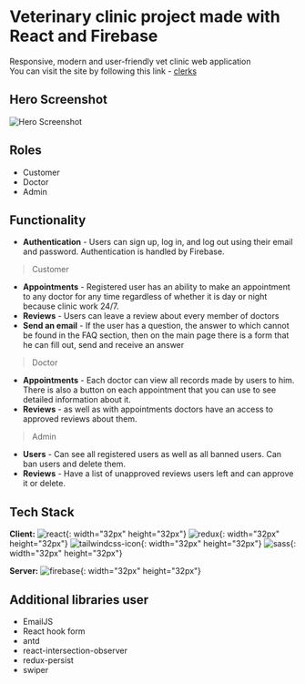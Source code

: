 # Veterinary clinic project made with React and Firebase

Responsive, modern and user-friendly vet clinic web application\
You can visit the site by following this link - [clerks](https://clerks.vercel.app/)

## Hero Screenshot
![Hero Screenshot](https://user-images.githubusercontent.com/103593831/224328995-64ade1cb-23e0-4498-b4ca-ae29eda52598.png)

## Roles
- Customer
- Doctor
- Admin

## Functionality
- **Authentication** - Users can sign up, log in, and log out using their email and password. Authentication is handled by Firebase.
> Customer
- **Appointments** - Registered user has an ability to make an appointment to any doctor for any time regardless of whether it is day or night because clinic work 24/7.
- **Reviews** - Users can leave a review about every member of doctors
- **Send an email** - If the user has a question, the answer to which cannot be found in the FAQ section, then on the main page there is a form that he can fill out, send and receive an answer
> Doctor
- **Appointments** - Each doctor can view all records made by users to him. There is also a button on each appointment that you can use to see detailed information about it.
- **Reviews** - as well as with appointments doctors have an access to approved reviews about them.
> Admin
- **Users** - Can see all registered users as well as all banned users. Can ban users and delete them.
- **Reviews** - Have a list of unapproved reviews users left and can approve it or delete.


## Tech Stack
**Client:** ![react](https://user-images.githubusercontent.com/103593831/224331430-91552bfd-cfba-4a2c-843b-79564f8f7299.svg){: width="32px" height="32px"}
 ![redux](https://user-images.githubusercontent.com/103593831/224331476-5148f370-40c6-42ed-8c4b-92a5e968dac8.svg){: width="32px" height="32px"}
 ![tailwindcss-icon](https://user-images.githubusercontent.com/103593831/224331573-e54d76e7-e726-406b-9b9c-52a7fea4fe74.svg){: width="32px" height="32px"}
 ![sass](https://user-images.githubusercontent.com/103593831/224331532-9309667b-dde6-460b-a269-71a59307d7f2.svg){: width="32px" height="32px"}


**Server:** ![firebase](https://user-images.githubusercontent.com/103593831/224331691-951d8860-4103-40f7-9beb-f890c66fd19f.svg){: width="32px" height="32px"}


## Additional libraries user
- EmailJS
- React hook form
- antd
- react-intersection-observer
- redux-persist
- swiper

